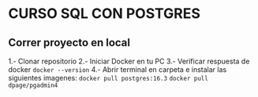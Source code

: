# CURSO SQL CON POSTGRES

## Correr proyecto en local
1.- Clonar repositorio
2.- Iniciar Docker en tu PC
3.- Verificar respuesta de docker
    `docker --version`
4.- Abrir terminal en carpeta e instalar las siguientes imagenes:
    `docker pull postgres:16.3`
    `docker pull dpage/pgadmin4`